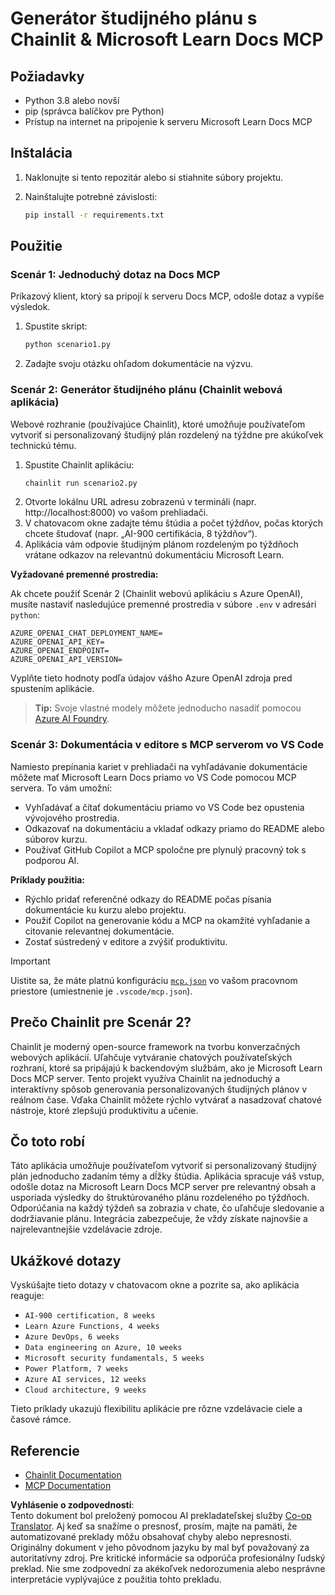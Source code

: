 <!--
CO_OP_TRANSLATOR_METADATA:
{
  "original_hash": "a05fb941810e539147fec53aaadbb6fd",
  "translation_date": "2025-07-14T06:43:46+00:00",
  "source_file": "09-CaseStudy/docs-mcp/solution/python/README.md",
  "language_code": "sk"
}
-->
# Generátor študijného plánu s Chainlit & Microsoft Learn Docs MCP

## Požiadavky

- Python 3.8 alebo novší
- pip (správca balíčkov pre Python)
- Prístup na internet na pripojenie k serveru Microsoft Learn Docs MCP

## Inštalácia

1. Naklonujte si tento repozitár alebo si stiahnite súbory projektu.
2. Nainštalujte potrebné závislosti:

   ```bash
   pip install -r requirements.txt
   ```

## Použitie

### Scenár 1: Jednoduchý dotaz na Docs MCP
Príkazový klient, ktorý sa pripojí k serveru Docs MCP, odošle dotaz a vypíše výsledok.

1. Spustite skript:
   ```bash
   python scenario1.py
   ```
2. Zadajte svoju otázku ohľadom dokumentácie na výzvu.

### Scenár 2: Generátor študijného plánu (Chainlit webová aplikácia)
Webové rozhranie (používajúce Chainlit), ktoré umožňuje používateľom vytvoriť si personalizovaný študijný plán rozdelený na týždne pre akúkoľvek technickú tému.

1. Spustite Chainlit aplikáciu:
   ```bash
   chainlit run scenario2.py
   ```
2. Otvorte lokálnu URL adresu zobrazenú v termináli (napr. http://localhost:8000) vo vašom prehliadači.
3. V chatovacom okne zadajte tému štúdia a počet týždňov, počas ktorých chcete študovať (napr. „AI-900 certifikácia, 8 týždňov“).
4. Aplikácia vám odpovie študijným plánom rozdeleným po týždňoch vrátane odkazov na relevantnú dokumentáciu Microsoft Learn.

**Vyžadované premenné prostredia:**

Ak chcete použiť Scenár 2 (Chainlit webovú aplikáciu s Azure OpenAI), musíte nastaviť nasledujúce premenné prostredia v súbore `.env` v adresári `python`:

```
AZURE_OPENAI_CHAT_DEPLOYMENT_NAME=
AZURE_OPENAI_API_KEY=
AZURE_OPENAI_ENDPOINT=
AZURE_OPENAI_API_VERSION=
```

Vyplňte tieto hodnoty podľa údajov vášho Azure OpenAI zdroja pred spustením aplikácie.

> **Tip:** Svoje vlastné modely môžete jednoducho nasadiť pomocou [Azure AI Foundry](https://ai.azure.com/).

### Scenár 3: Dokumentácia v editore s MCP serverom vo VS Code

Namiesto prepínania kariet v prehliadači na vyhľadávanie dokumentácie môžete mať Microsoft Learn Docs priamo vo VS Code pomocou MCP servera. To vám umožní:
- Vyhľadávať a čítať dokumentáciu priamo vo VS Code bez opustenia vývojového prostredia.
- Odkazovať na dokumentáciu a vkladať odkazy priamo do README alebo súborov kurzu.
- Používať GitHub Copilot a MCP spoločne pre plynulý pracovný tok s podporou AI.

**Príklady použitia:**
- Rýchlo pridať referenčné odkazy do README počas písania dokumentácie ku kurzu alebo projektu.
- Použiť Copilot na generovanie kódu a MCP na okamžité vyhľadanie a citovanie relevantnej dokumentácie.
- Zostať sústredený v editore a zvýšiť produktivitu.

> [!IMPORTANT]
> Uistite sa, že máte platnú konfiguráciu [`mcp.json`](../../../../../../09-CaseStudy/docs-mcp/solution/scenario3/mcp.json) vo vašom pracovnom priestore (umiestnenie je `.vscode/mcp.json`).

## Prečo Chainlit pre Scenár 2?

Chainlit je moderný open-source framework na tvorbu konverzačných webových aplikácií. Uľahčuje vytváranie chatových používateľských rozhraní, ktoré sa pripájajú k backendovým službám, ako je Microsoft Learn Docs MCP server. Tento projekt využíva Chainlit na jednoduchý a interaktívny spôsob generovania personalizovaných študijných plánov v reálnom čase. Vďaka Chainlit môžete rýchlo vytvárať a nasadzovať chatové nástroje, ktoré zlepšujú produktivitu a učenie.

## Čo toto robí

Táto aplikácia umožňuje používateľom vytvoriť si personalizovaný študijný plán jednoducho zadaním témy a dĺžky štúdia. Aplikácia spracuje váš vstup, odošle dotaz na Microsoft Learn Docs MCP server pre relevantný obsah a usporiada výsledky do štruktúrovaného plánu rozdeleného po týždňoch. Odporúčania na každý týždeň sa zobrazia v chate, čo uľahčuje sledovanie a dodržiavanie plánu. Integrácia zabezpečuje, že vždy získate najnovšie a najrelevantnejšie vzdelávacie zdroje.

## Ukážkové dotazy

Vyskúšajte tieto dotazy v chatovacom okne a pozrite sa, ako aplikácia reaguje:

- `AI-900 certification, 8 weeks`
- `Learn Azure Functions, 4 weeks`
- `Azure DevOps, 6 weeks`
- `Data engineering on Azure, 10 weeks`
- `Microsoft security fundamentals, 5 weeks`
- `Power Platform, 7 weeks`
- `Azure AI services, 12 weeks`
- `Cloud architecture, 9 weeks`

Tieto príklady ukazujú flexibilitu aplikácie pre rôzne vzdelávacie ciele a časové rámce.

## Referencie

- [Chainlit Documentation](https://docs.chainlit.io/)
- [MCP Documentation](https://github.com/MicrosoftDocs/mcp)

**Vyhlásenie o zodpovednosti**:  
Tento dokument bol preložený pomocou AI prekladateľskej služby [Co-op Translator](https://github.com/Azure/co-op-translator). Aj keď sa snažíme o presnosť, prosím, majte na pamäti, že automatizované preklady môžu obsahovať chyby alebo nepresnosti. Originálny dokument v jeho pôvodnom jazyku by mal byť považovaný za autoritatívny zdroj. Pre kritické informácie sa odporúča profesionálny ľudský preklad. Nie sme zodpovední za akékoľvek nedorozumenia alebo nesprávne interpretácie vyplývajúce z použitia tohto prekladu.